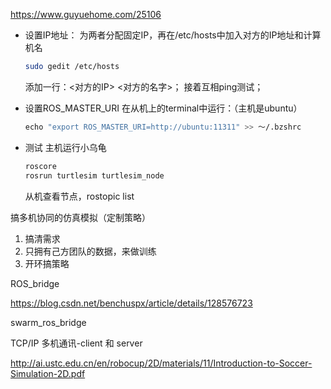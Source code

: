 https://www.guyuehome.com/25106
- 设置IP地址：
	为两者分配固定IP，再在/etc/hosts中加入对方的IP地址和计算机名
	~~~bash
	sudo gedit /etc/hosts
	~~~
	添加一行：<对方的IP> <对方的名字>；
	接着互相ping测试；

 - 设置ROS_MASTER_URI
	 在从机上的terminal中运行：（主机是ubuntu）
	 ~~~bash
	 echo "export ROS_MASTER_URI=http://ubuntu:11311" >> ～/.bzshrc
	 ~~~

- 测试
	主机运行小乌龟
	~~~bash
	roscore
	rosrun turtlesim turtlesim_node
	~~~
	从机查看节点，rostopic list



搞多机协同的仿真模拟（定制策略）

1. 搞清需求
2. 只拥有己方团队的数据，来做训练
3. 开环搞策略



ROS_bridge

https://blog.csdn.net/benchuspx/article/details/128576723

swarm_ros_bridge

TCP/IP 多机通讯-client 和 server

http://ai.ustc.edu.cn/en/robocup/2D/materials/11/Introduction-to-Soccer-Simulation-2D.pdf
